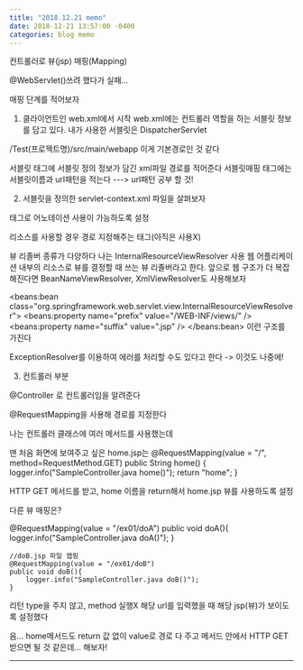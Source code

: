 ```yaml
---
title: "2018.12.21 memo"
date: 2018-12-21 13:57:00 -0400
categories: blog memo
---
```



컨트롤러로 뷰(jsp) 매핑(Mapping)

@WebServlet()쓰려 했다가 실패...


매핑 단계를 적어보자

1) 클라이언트인 web.xml에서 시작
web.xml에는 컨트롤러 역할을 하는 서블릿 정보를 담고 있다.
내가 사용한 서블릿은 DispatcherServlet

/Test(프로젝트명)/src/main/webapp
이게 기본경로인 것 같다

서블릿 태그에 서블릿 정의 정보가 담긴 xml파일 경로를 적어준다
서블릿매핑 태그에는 서블릿이름과 url패턴을 적는다
---> url패턴 공부 할 것!


2) 서블릿을 정의한 servlet-context.xml 파일을 살펴보자

<annotation-driven /> 태그로 어노테이션 사용이 가능하도록 설정

리소스를 사용할 경우 경로 지정해주는 태그(아직은 사용X)
<resources mapping="/resources/**" location="/resources/" />

뷰 리졸버 종류가 다양하다
나는 InternalResourceViewResolver 사용
웹 어플리케이션 내부의 리소스로 뷰를 결정할 때 쓰는 뷰 리졸버라고 한다.
앞으로 웹 구조가 더 복잡해진다면 BeanNameViewResolver, XmlViewResolver도 사용해보자

<beans:bean
		class="org.springframework.web.servlet.view.InternalResourceViewResolver">
		<!-- 뷰의 접두어, 접미어 설정: 파일명만 작성할 수 있도록 세팅 -->
		<!-- 접두어: 디렉터리 -->
		<beans:property name="prefix" value="/WEB-INF/views/" />
		<!-- 접미어: 확장자 -->
		<beans:property name="suffix" value=".jsp" />
	</beans:bean>
이런 구조를 가진다

ExceptionResolver를 이용하여 에러를 처리할 수도 있다고 한다 -> 이것도 나중에!


3) 컨트롤러 부분

@Controller 로 컨트롤러임을 알려준다

@RequestMapping을 사용해 경로를 지정한다

나는 컨트롤러 클래스에 여러 메서드를 사용했는데

맨 처음 화면에 보여주고 싶은 home.jsp는
@RequestMapping(value = "/", method=RequestMethod.GET)
	public String home() {
		logger.info("SampleController.java home()");
		return "home";
	}
  
HTTP GET 메서드를 받고, home 이름을 return해서 home.jsp 뷰를 사용하도록 설정


다른 뷰 매핑은?

@RequestMapping(value = "/ex01/doA")
	public void doA(){
		logger.info("SampleController.java doA()");
	}

	//doB.jsp 파일 맵핑
	@RequestMapping(value = "/ex01/doB")
	public void doB(){
		logger.info("SampleController.java doB()");
	}

리턴 type을 주지 않고, method 실행X
해당 url를 입력했을 때 해당 jsp(뷰)가 보이도록 설정했다

음... home메서드도 return 값 없이 value로 경로 다 주고
메서드 안에서 HTTP GET 받으면 될 것 같은데... 해보자!


---
